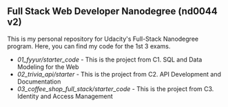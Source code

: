 ## Full Stack Web Developer Nanodegree (nd0044 v2)
This is my personal repository for Udacity's Full-Stack Nanodegree program. Here, you can find my code for the 1st 3 exams.

* *01_fyyur/starter_code* - This is the project from C1. SQL and Data Modeling for the Web
* *02_trivia_api/starter* - This is the project from C2. API Development and Documentation
* *03_coffee_shop_full_stack/starter_code* - This is the project from C3. Identity and Access Management
